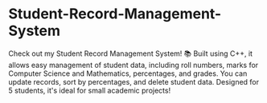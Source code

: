# Student-Record-Management-System
Check out my Student Record Management System! 📚 Built using C++, it allows easy management of student data, including roll numbers, marks for Computer Science and Mathematics, percentages, and grades. You can update records, sort by percentages, and delete student data. Designed for 5 students, it's ideal for small academic projects!
